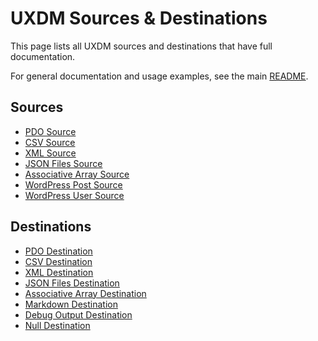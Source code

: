 # UXDM Sources & Destinations

This page lists all UXDM sources and destinations that have full documentation.

For general documentation and usage examples, see the main [README](../README.md).

## Sources

* [PDO Source](sources/PDOSource.md)
* [CSV Source](sources/CSVSource.md)
* [XML Source](sources/XMLSource.md)
* [JSON Files Source](sources/JSONFilesSource.md)
* [Associative Array Source](sources/AssociativeArraySource.md)
* [WordPress Post Source](sources/WordPressPostSource.md)
* [WordPress User Source](sources/WordPressUserSource.md)

## Destinations

* [PDO Destination](destinations/PDODestination.md)
* [CSV Destination](destinations/CSVDestination.md)
* [XML Destination](destinations/XMLDestination.md)
* [JSON Files Destination](destinations/JSONFilesDestination.md)
* [Associative Array Destination](destinations/AssociativeArrayDestination.md)
* [Markdown Destination](destinations/MarkdownDestination.md)
* [Debug Output Destination](destinations/DebugOutputDestination.md)
* [Null Destination](destinations/NullDestination.md)
